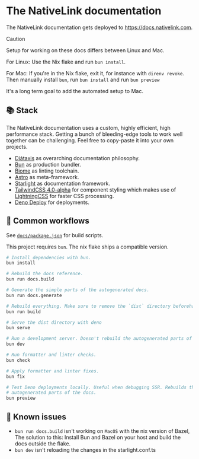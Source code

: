 # The NativeLink documentation

The NativeLink documentation gets deployed to <https://docs.nativelink.com>.

> [!CAUTION]
> Setup for working on these docs differs between Linux and Mac.
>
> For Linux: Use the Nix flake and run `bun install`.
>
> For Mac: If you're in the Nix flake, exit it, for instance with `direnv
> revoke`. Then manually install `bun`, run `bun install` and run `bun preview`
>
> It's a long term goal to add the automated setup to Mac.

## 📚 Stack

The NativeLink documentation uses a custom, highly efficient, high performance
stack. Getting a bunch of bleeding-edge tools to work well together can be
challenging. Feel free to copy-paste it into your own projects.

- [Diátaxis](https://diataxis.fr/) as overarching documentation philosophy.
- [Bun](https://github.com/oven-sh/bun) as production bundler.
- [Biome](https://biomejs.dev/) as linting toolchain.
- [Astro](https://astro.build/) as meta-framework.
- [Starlight](https://starlight.astro.build/de/) as documentation framework.
- [TailwindCSS 4.0-alpha](https://tailwindcss.com/blog/tailwindcss-v4-alpha) for
  component styling which makes use of [LightningCSS](https://lightningcss.dev/)
  for faster CSS processing.
- [Deno Deploy](https://deno.com/deploy) for deployments.

## 🚀 Common workflows

See [`docs/package.json`](https://github.com/TraceMachina/nativelink/blob/main/docs/package.json)
for build scripts.

This project requires `bun`. The nix flake ships a compatible version.

```bash
# Install dependencies with bun.
bun install

# Rebuild the docs reference.
bun run docs.build

# Generate the simple parts of the autogenerated docs.
bun run docs.generate

# Rebuild everything. Make sure to remove the `dist` directory beforehand.
bun run build

# Serve the dist directory with deno
bun serve

# Run a development server. Doesn't rebuild the autogenerated parts of the docs.
bun dev

# Run formatter and linter checks.
bun check

# Apply formatter and linter fixes.
bun fix

# Test Deno deployments locally. Useful when debugging SSR. Rebuilds the
# autogenerated parts of the docs.
bun preview
```


## 🐛 Known issues

- `bun run docs.build` isn't working on `MacOS` with the nix version of Bazel,
  The solution to this: Install Bun and Bazel on your host and build the docs outside the flake.
- `bun dev` isn't reloading the changes in the starlight.conf.ts

